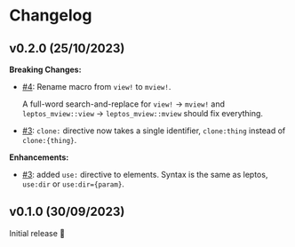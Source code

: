 # Changelog

## v0.2.0 (25/10/2023)

**Breaking Changes:**
- [#4](https://github.com/blorbb/leptos-mview/pull/4): Rename macro from `view!` to `mview!`.

    A full-word search-and-replace for `view!` -> `mview!` and `leptos_mview::view` -> `leptos_mview::mview` should fix everything.

- [#3](https://github.com/blorbb/leptos-mview/pull/3): `clone:` directive now takes a single identifier, `clone:thing` instead of `clone:{thing}`.

**Enhancements:**

- [#3](https://github.com/blorbb/leptos-mview/pull/3): added `use:` directive to elements. Syntax is the same as leptos, `use:dir` or `use:dir={param}`.

## v0.1.0 (30/09/2023)

Initial release 🎉
